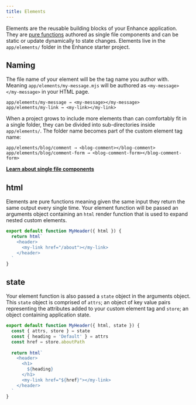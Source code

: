 ```yaml
---
title: Elements
---
```


Elements are the reusable building blocks of your Enhance application. They are [pure functions](https://en.wikipedia.org/wiki/Pure_function) authored as single file components and can be static or update dynamically to state changes. Elements live in the `app/elements/` folder in the Enhance starter project.

## Naming

The file name of your element will be the tag name you author with. Meaning `app/elements/my-message.mjs` will be authored as `<my-message></my-message>` in your HTML page.

```
app/elements/my-message → <my-message></my-message>
app/elements/my-link → <my-link></my-link>
```

When a project grows to include more elements than can comfortably fit in a single folder, they can be divided into sub-directories inside `app/elements/`.
The folder name becomes part of the custom element tag name:

```
app/elements/blog/comment → <blog-comment></blog-comment>
app/elements/blog/comment-form → <blog-comment-form></blog-comment-form>
```

<doc-callout level="none" mark="📄">

**[Learn about single file components](/docs/learn/concepts/single-file-components)**

</doc-callout>

## html
Elements are pure functions meaning given the same input they return the same output every single time.
Your element function will be passed an arguments object containing an `html` render function that is used to expand nested custom elements.

```javascript
export default function MyHeader({ html }) {
  return html`
    <header>
      <my-link href="/about"></my-link>
    </header>
  `
}
```

## state
Your element function is also passed a `state` object in the arguments object.
This `state` object is comprised of `attrs`; an object of key value pairs representing the attributes added to your custom element tag and `store`; an object containing application state.

```javascript
export default function MyHeader({ html, state }) {
  const { attrs, store } = state
  const { heading = 'Default' } = attrs
  const href = store.aboutPath
  
  return html`
    <header>
      <h1>
        ${heading}
      </h1>
      <my-link href="${href}"></my-link>
    </header>
  `
}
```


